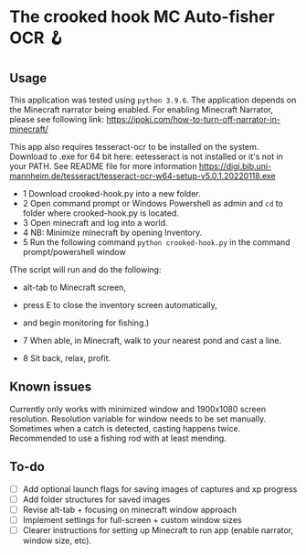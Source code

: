 # The crooked hook MC Auto-fisher OCR 🪝

## Usage

This application was tested using `python 3.9.6`. The application depends on the Minecraft narrator being enabled. For enabling Minecraft Narrator, please see following link: https://ipoki.com/how-to-turn-off-narrator-in-minecraft/

This app also requires tesseract-ocr to be installed on the system. Download to .exe for 64 bit here: eetesseract is not installed or it's not in your PATH. See README file for more information https://digi.bib.uni-mannheim.de/tesseract/tesseract-ocr-w64-setup-v5.0.1.20220118.exe

- 1 Download crooked-hook.py into a new folder.
- 2 Open command prompt or Windows Powershell as admin and `cd` to folder where crooked-hook.py is located.
- 3 Open minecraft and log into a world.
- 4 NB: Minimize minecraft by opening Inventory.
- 5 Run the following command `python crooked-hook.py` in the command prompt/powershell window

(The script will run and do the following:

- alt-tab to Minecraft screen,
- press E to close the inventory screen automatically,
- and begin monitoring for fishing.)

- 7 When able, in Minecraft, walk to your nearest pond and cast a line.
- 8 Sit back, relax, profit.

## Known issues

Currently only works with minimized window and 1900x1080 screen resolution. Resolution variable for window needs to be set manually. Sometimes when a catch is detected, casting happens twice. Recommended to use a fishing rod with at least mending.

## To-do

- [ ] Add optional launch flags for saving images of captures and xp progress
- [ ] Add folder structures for saved images
- [ ] Revise alt-tab + focusing on minecraft window approach
- [ ] Implement settings for full-screen + custom window sizes
- [ ] Clearer instructions for setting up Minecraft to run app (enable narrator, window size, etc). 
